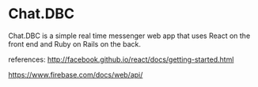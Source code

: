 # Chat.DBC
Chat.DBC is a simple real time messenger web app that uses React on the front end and Ruby on Rails on the back.


references:
http://facebook.github.io/react/docs/getting-started.html

https://www.firebase.com/docs/web/api/


